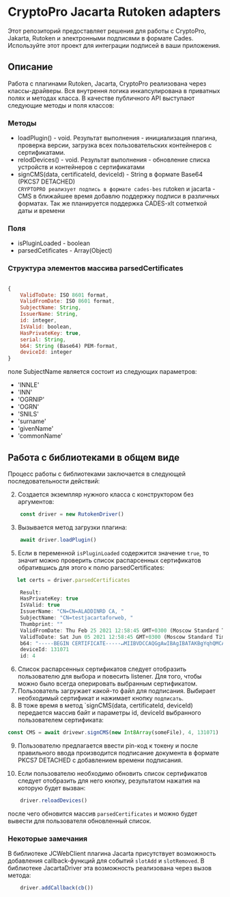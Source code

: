 # CryptoPro Jacarta Rutoken adapters

Этот репозиторий предоставляет решения для работы с CryptoPro, Jakarta, Rutoken и электронными подписями в формате Cades.
Используйте этот проект для интеграции подписей в ваши приложения.

## Описание

Работа с плагинами Rutoken, Jacarta, CryptoPro реализована через классы-драйверы.
Вся внутрення логика инкапсулирована в приватных полях и методах класса.
В качестве публичного API выступают следующие методы и поля классов:

### Методы

- loadPlugin() - void. Результат выполнения - инициализация плагина, проверка версии, загрузка всех пользовательских контейнеров с сертификатами.
- relodDevices() - void. Результат выполнения - обновление списка устройств и контейнеров с сертификатами
- signCMS(data, certificateId, deviceId) - String в формате Base64 (PKCS7 DETACHED)  
`CRYPTOPRO реализует подпись в формате cades-bes`
rutoken и jacarta - CMS  в ближайшее время добавлю поддержку подписи в различных форматах.
Так же планируется поддержка CADES-xlt  сотметкой даты и времени

### Поля

- isPluginLoaded - boolean
- parsedCetificates - Array(Object)

### Структура элементов массива parsedCertificates

```javascript

{
    ValidToDate: ISO 8601 format,
    ValidFromDate: ISO 8601 format,
    SubjectName: String,
    IssuerName: String,
    id: integer,
    IsValid: boolean,
    HasPrivateKey: true,
    serial: String,
    b64: String (Base64) PEM-format,
    deviceId: integer
}
```

 поле SubjectName является  состоит из следующих параметров:

- 'INNLE'
- 'INN'
- 'OGRNIP'
- 'OGRN'
- 'SNILS'
- 'surname'
- 'givenName'
- 'commonName'

## Работа с библиотеками в общем виде

Процесс работы с библиотеками заключается в следующей последовательности действий:

2. Создается экземпляр нужного класса с конструктором без аргументов:

```javascript
    const driver = new RutokenDriver()
```

3. Вызывается метод загрузки плагина:

```javascript
    await driver.loadPlugin()
```

5. Если в переменной `isPluginLoaded` содержится значение `true`, то значит можно проверить список распарсенных сертификатов обратившись для этого к полю parsedCertificates:

```javascript
   let certs = driver.parsedCertificates

    Result:
    HasPrivateKey: true
    IsValid: true
    IssuerName: "CN=CN=ALADDINRD CA, "
    SubjectName: "CN=testjacartaforweb, "
    Thumbprint: ""
    ValidFromDate: Thu Feb 25 2021 12:58:45 GMT+0300 (Moscow Standard Time) {}
    ValidToDate: Sat Jun 05 2021 12:58:45 GMT+0300 (Moscow Standard Time) {}
    b64: "-----BEGIN CERTIFICATE-----↵MIIBVDCCAQGgAwIBAgIBATAKBgYqhQMCAgMFADAnMRgwFgYDVQQDDA9DTj1BTEFE↵RElOUkQgQ0ExCzAJBgNVBAYTAlJVMB4XDTIxMDIyNTA5NTg0NVoXDTIxMDYwNTA5↵NTg0NVowKTEaMBgGA1UEAwwRdGVzdGphY2FydGFmb3J3ZWIxCzAJBgNVBAYTAlJV↵MGYwHwYIKoUDBwEBAQEwEwYHKoUDAgIkAAYIKoUDBwEBAgIDQwAEQGPgmPTOL51s↵FZZsAl7MO41ChFgVimoWtOe9JLnhhKdvdxW0+ZhP5xkE29B0uTQFE61mBV6rFf2I↵n5FX5XYW53ajDzANMAsGA1UdDwQEAwIHgDAKBgYqhQMCAgMFAANBALg5GKrYgRmP↵McKiu+i03r0e4KbzUmEn6vWY38rL5zWrKWuc9crYVyaH4JKBgIdZnW03Sk/1421Z↵H6fOfGfKjpc=↵-----END CERTIFICATE-----"
    deviceId: 131071
    id: 4

```

6. Список распарсенных сертификатов следует отобразить пользователю для выбора и повесить listener. Для того, чтобы можно было всегда оперировать выбранным сертификатом.
7. Пользователь загружает какой-то файл для подписания. Выбирает необходимый сертификат и нажимает кнопку `подписать`.
8. В тоже время в метод `signCMS(data, certificateId, deviceId) передается массив байт и параметры id, deviceId выбранного пользователем сертификата:

```javascript
const CMS = await drivewr.signCMS(new Int8Array(someFile), 4, 131071)
```

9. Пользователю предлагается ввести pin-код к токену и после правильного ввода производится подписание документа в формате PKCS7 DETACHED с добавлением времени подписания.

10. Если пользователю необходимо обновить список сертификатов следует отобразить для него кнопку, результатом нажатия на которую будет вызван:

```javascript
    driver.reloadDevices()
```

после чего обновится массив `parsedCertificates` и можно будет вывести для пользователя обновленный список.

### Некоторые замечания

В библиотеке JCWebClient плагина Jacarta присутствует возможность добавления callback-функций для событий `slotAdd` и `slotRemoved`.
В библиотеке JacartaDriver эта возможность реализована через вызов метода:

```javascript
    driver.addCallback(cb())
```
